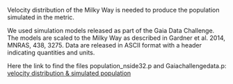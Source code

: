 Velocity distribution of the Milky Way is needed to produce the population simulated in the metric. 

We used simulation models released as part of the Gaia Data Challenge. 
The models are scaled to the Milky Way as described in Gardner et al. 2014, MNRAS, 438, 3275.
Data are released in ASCII format with a header indicating quantities and units.

Here the link to find the files population_nside32.p and Gaiachallengedata.p:
[velocity distribution & simulated population](https://www.dropbox.com/scl/fo/mdd4myhvgc80zjgjxwp1w/h?dl=0&rlkey=t56qrn78w4bdecrx07wwdslqg) 
